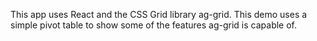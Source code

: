 This app uses React and the CSS Grid library ag-grid. This demo uses a simple pivot table to show some of the features ag-grid is capable of.